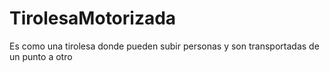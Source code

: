 # TirolesaMotorizada
Es como una tirolesa donde pueden subir personas y son transportadas de un punto a otro
